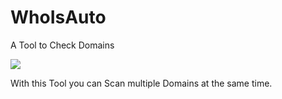 # WhoIsAuto
A Tool to Check Domains

<img src="https://burncycle.de/share/overview.png" />

With this Tool you can Scan multiple Domains at the same time.

